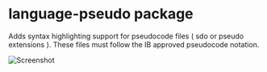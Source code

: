 # language-pseudo package
Adds syntax highlighting support for pseudocode files ( sdo or pseudo extensions ). These files must follow the IB approved pseudocode notation.

![Screenshot](https://cdn.theomessin.com/images/pseudo_screenshot.gif)